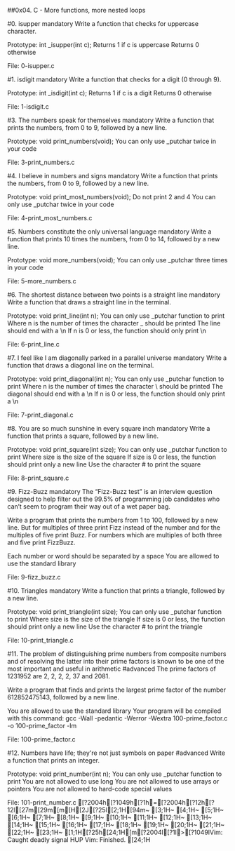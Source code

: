 ##0x04. C - More functions, more nested loops

#0. isupper mandatory
Write a function that checks for uppercase character.

Prototype: int _isupper(int c);
Returns 1 if c is uppercase
Returns 0 otherwise

File: 0-isupper.c

#1. isdigit mandatory
Write a function that checks for a digit (0 through 9).

Prototype: int _isdigit(int c);
Returns 1 if c is a digit
Returns 0 otherwise

File: 1-isdigit.c

#3. The numbers speak for themselves mandatory
Write a function that prints the numbers, from 0 to 9, followed by a new line.

Prototype: void print_numbers(void);
You can only use _putchar twice in your code

File: 3-print_numbers.c

#4. I believe in numbers and signs mandatory
Write a function that prints the numbers, from 0 to 9, followed by a new line.

Prototype: void print_most_numbers(void);
Do not print 2 and 4
You can only use _putchar twice in your code

File: 4-print_most_numbers.c

#5. Numbers constitute the only universal language mandatory
Write a function that prints 10 times the numbers, from 0 to 14, followed by a new line.

Prototype: void more_numbers(void);
You can only use _putchar three times in your code

File: 5-more_numbers.c

#6. The shortest distance between two points is a straight line mandatory
Write a function that draws a straight line in the terminal.

Prototype: void print_line(int n);
You can only use _putchar function to print
Where n is the number of times the character _ should be printed
The line should end with a \n
If n is 0 or less, the function should only print \n

File: 6-print_line.c

#7. I feel like I am diagonally parked in a parallel universe mandatory
Write a function that draws a diagonal line on the terminal.

Prototype: void print_diagonal(int n);
You can only use _putchar function to print
Where n is the number of times the character \ should be printed
The diagonal should end with a \n
If n is 0 or less, the function should only print a \n

File: 7-print_diagonal.c

#8. You are so much sunshine in every square inch mandatory
Write a function that prints a square, followed by a new line.

Prototype: void print_square(int size);
You can only use _putchar function to print
Where size is the size of the square
If size is 0 or less, the function should print only a new line
Use the character # to print the square

File: 8-print_square.c

#9. Fizz-Buzz mandatory
The “Fizz-Buzz test” is an interview question designed to help filter out the 99.5% of programming job candidates who can’t seem to program their way out of a wet paper bag.

Write a program that prints the numbers from 1 to 100, followed by a new line. But for multiples of three print Fizz instead of the number and for the multiples of five print Buzz. For numbers which are multiples of both three and five print FizzBuzz.

Each number or word should be separated by a space
You are allowed to use the standard library

File: 9-fizz_buzz.c

#10. Triangles mandatory
Write a function that prints a triangle, followed by a new line.

Prototype: void print_triangle(int size);
You can only use _putchar function to print
Where size is the size of the triangle
If size is 0 or less, the function should print only a new line
Use the character # to print the triangle

File: 10-print_triangle.c

#11. The problem of distinguishing prime numbers from composite numbers and of resolving the latter into their prime factors is known to be one of the most important and useful in arithmetic #advanced
The prime factors of 1231952 are 2, 2, 2, 2, 37 and 2081.

Write a program that finds and prints the largest prime factor of the number 612852475143, followed by a new line.

You are allowed to use the standard library
Your program will be compiled with this command: gcc -Wall -pedantic -Werror -Wextra 100-prime_factor.c -o 100-prime_factor -lm

File: 100-prime_factor.c


#12. Numbers have life; they're not just symbols on paper #advanced
Write a function that prints an integer.

Prototype: void print_number(int n);
You can only use _putchar function to print
You are not allowed to use long
You are not allowed to use arrays or pointers
You are not allowed to hard-code special values

File: 101-print_number.c
                                                                                                                                                                                                                                                                                                                                                                                                                                                                                                                                                                                                                                                                                                                                                                                                                                                                                                                                                                                                                                                                                                                                                                                                                                                                                                                                                                                                                                                                                                                                                                                                                                                                                                                                                                                                                                                                                                                                                                                                                                                                                                                                                                                                                                                                                                                                                                                                                                                                                                                                                                                                                                                                                                                                                                                                                                                                                                                                                                                                                                                                                                                                                                                                                                                                                                                                                                                                                                                                                                                                                                                                                                                                                                                                                                                                                                                                                                                                                                                                                                                                                                                                                                                                                                                                                                                                                                                                                                                                                                                                                                                                                                                                                                                                                                                                                                                                                                                                                                                                                                                                                                                                                                                                                                                                                                                                                                                                                                                                                                                                                                                                                                                                                                                                                                                                                                                                                                                                                                                                                                                                                                                                                                                                                                                                                                                                                                                                                                                                                                                                                                                                                                                                                                                                                                                                                                                                                                                                                                                                                                                                                                                                                                                                                                                                                                                                                                                                                                                                                                                                                                                                                                                                                                                                                                                                                                                                                                                                                                                                                                                                                                                                                                                                                                                                                                                                                                                                                                                                                                                                                                                                                                                                                                                                                                                                                                                                                                                                                                                                                                                                                                                                                                                                                                                                                                                                                                                                                                                                                                                                                                                                                                                                                                                                                                                                                                                                                                                                                                                                                                                                                                                                                                                                                                                                                                                                                                                                                                                                                                                                                                                                                                                                                                                        [?2004h[?1049h[?1h=[?2004h[?12h[?12l[27m[29m[m[H[2J[?25l[2;1H[94m~                                                                             [3;1H~                                                                             [4;1H~                                                                             [5;1H~                                                                             [6;1H~                                                                             [7;1H~                                                                             [8;1H~                                                                             [9;1H~                                                                             [10;1H~                                                                             [11;1H~                                                                             [12;1H~                                                                             [13;1H~                                                                             [14;1H~                                                                             [15;1H~                                                                             [16;1H~                                                                             [17;1H~                                                                             [18;1H~                                                                             [19;1H~                                                                             [20;1H~                                                                             [21;1H~                                                                             [22;1H~                                                                             [23;1H~                                                                             [1;1H[?25h[24;1H[m[?2004l[?1l>[?1049lVim: Caught deadly signal HUP
Vim: Finished.
[24;1H
